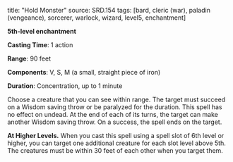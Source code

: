 title: "Hold Monster"
source: SRD.154
tags: [bard, cleric (war), paladin (vengeance), sorcerer, warlock, wizard, level5, enchantment]

**5th-level enchantment**

**Casting Time**: 1 action

**Range**: 90 feet

**Components**: V, S, M (a small, straight piece of iron)

**Duration**: Concentration, up to 1 minute

Choose a creature that you can see within range. The target must succeed on a Wisdom saving throw or be paralyzed for the duration. This spell has no effect on undead. At the end of each of its turns, the target can make another Wisdom saving throw. On a success, the spell ends on the target.

**At Higher Levels.** When you cast this spell using a spell slot of 6th level or higher, you can target one additional creature for each slot level above 5th. The creatures must be within 30 feet of each other when you target them.
